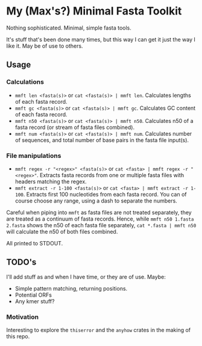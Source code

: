 # My (Max's?) Minimal Fasta Toolkit

Nothing sophisticated. Minimal, simple fasta tools. 

It's stuff that's been done many times, but this way I can get it just the way I like it. May be of use to others.

## Usage

### Calculations

- `mmft len <fasta(s)>` or `cat <fasta(s)> | mmft len`. Calculates lengths of each fasta record.
- `mmft gc <fasta(s)>` or `cat <fasta(s)> | mmft gc`. Calculates GC content of each fasta record.
- `mmft n50 <fasta(s)>` or `cat <fasta(s)> | mmft n50`. Calculates n50 of a fasta record (or stream of fasta files combined).
- `mmft num <fasta(s)>` or `cat <fasta(s)> | mmft num`. Calculates number of sequences, and total number of base pairs in the fasta file input(s).

### File manipulations

- `mmft regex -r "<regex>" <fasta(s)>` or `cat <fasta> | mmft regex -r "<regex>"`. Extracts fasta records from one or multiple fasta files with headers matching the regex. 
- `mmft extract -r 1-100 <fasta(s)>` or `cat <fasta> | mmft extract -r 1-100`. Extracts first 100 nucleotides from each fasta record. You can of course choose any range, using a dash to separate the numbers.

Careful when piping into `mmft` as fasta files are not treated separately, they are treated as a continuum of fasta records. Hence, while `mmft n50 1.fasta 2.fasta` shows the n50 of each fasta file separately, `cat *.fasta | mmft n50` will calculate the n50 of both files combined. 

All printed to STDOUT.

## TODO's

I'll add stuff as and when I have time, or they are of use. Maybe:

- Simple pattern matching, returning positions.
- Potential ORFs
- Any kmer stuff?

### Motivation

Interesting to explore the `thiserror` and the `anyhow` crates in the making of this repo.